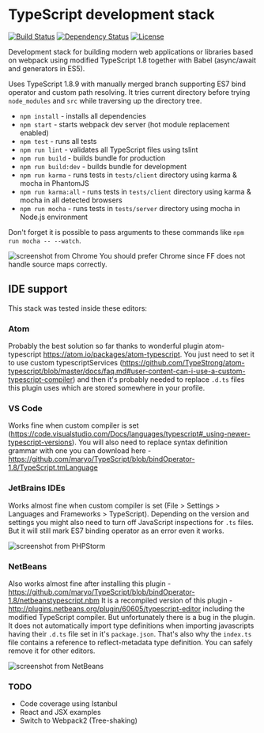 # TypeScript development stack

[![Build Status](https://travis-ci.org/vaniocz/typescript-dev-stack.svg?branch=master)](https://travis-ci.org/vaniocz/typescript-dev-stack)
[![Dependency Status](https://david-dm.org/vaniocz/typescript-dev-stack.svg)](https://david-dm.org/vaniocz/typescript-dev-stack)
[![License](https://img.shields.io/badge/license-MIT-4D9283.svg)](https://github.com/vaniocz/typescript-dev-stack/blob/master/LICENSE)

Development stack for building modern web applications or libraries based on webpack using modified TypeScript 1.8 together with Babel (async/await and generators in ES5).

Uses TypeScript 1.8.9 with manually merged branch supporting ES7 bind operator and custom path resolving.
It tries current directory before trying `node_modules` and `src` while traversing up the directory tree.

- `npm install` - installs all dependencies
- `npm start` - starts webpack dev server (hot module replacement enabled)
- `npm test` - runs all tests
- `npm run lint` - validates all TypeScript files using tslint
- `npm run build` - builds bundle for production
- `npm run build:dev` - builds bundle for development
- `npm run karma` - runs tests in `tests/client` directory using karma & mocha in PhantomJS
- `npm run karma:all` - runs tests in `tests/client` directory using karma & mocha in all detected browsers
- `npm run mocha` - runs tests in `tests/server` directory using mocha in Node.js environment

Don't forget it is possible to pass arguments to these commands like `npm run mocha -- --watch`.

![screenshot from Chrome](https://i.imgsafe.org/09409a2.png)
You should prefer Chrome since FF does not handle source maps correctly.

## IDE support
This stack was tested inside these editors:

### Atom
Probably the best solution so far thanks to wonderful plugin atom-typescript https://atom.io/packages/atom-typescript.
You just need to set it to use custom typescriptServices (https://github.com/TypeStrong/atom-typescript/blob/master/docs/faq.md#user-content-can-i-use-a-custom-typescript-compiler)
and then it's probably needed to replace `.d.ts` files this plugin uses which are stored somewhere in your profile.

### VS Code
Works fine when custom compiler is set (https://code.visualstudio.com/Docs/languages/typescript#_using-newer-typescript-versions).
You will also need to replace syntax definition grammar with one you can download here - https://github.com/maryo/TypeScript/blob/bindOperator-1.8/TypeScript.tmLanguage

### JetBrains IDEs
Works almost fine when custom compiler is set (File > Settings > Languages and Frameworks > TypeScript).
Depending on the version and settings you might also need to turn off JavaScript inspections for `.ts` files.
But it will still mark ES7 binding operator as an error even it works.

![screenshot from PHPStorm](https://i.imgsafe.org/0b1cfe5.png)

### NetBeans
Also works almost fine after installing this plugin - https://github.com/maryo/TypeScript/blob/bindOperator-1.8/netbeanstypescript.nbm
It is a recompiled version of this plugin - http://plugins.netbeans.org/plugin/60605/typescript-editor
including the modified TypeScript compiler. But unfortunately there is a bug in the plugin.
It does not automatically import type definitions when importing javascripts having their `.d.ts` file set in it's `package.json`.
That's also why the `index.ts` file contains a reference to reflect-metadata type definition. You can safely remove it for other editors.

![screenshot from NetBeans](https://i.imgsafe.org/0a2c943.png)

### TODO
- Code coverage using Istanbul
- React and JSX examples
- Switch to Webpack2 (Tree-shaking)
